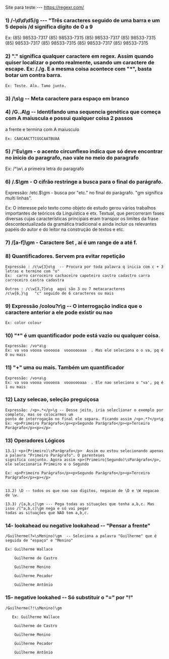Site para teste:---  https://regexr.com/

### 1)  /-\d\d\d5/g     --- "Três caracteres seguido de uma barra e um 5 depois  /d significa dígito de 0 a 9

Ex:
    (85) 98533-7317
    (85) 98533-7315
    (85) 98533-7317
    (85) 98533-7315
    (85) 98533-7317
    (85) 98533-7315
    (85) 98533-7317
    (85) 98533-7315


### 2) "." significa qualquer caractere em regex. Assim quando quiser localizar o ponto realmente, usando um caractere de escape.  Ex: /\./g. E a mesma coisa acontece com "*", basta botar um contra barra.

    Ex: Teste. Alo. Tamo junto.

### 3) /\s\g  -- Meta caractere para espaço em branco

### 4) /G..A\g -- Identifando uma sequencia genética que começa com A maiuscula e possui qualquer coisa 2 passos
a frente e termina com A maiusculo

    Ex: CAACAACTTCGGCAATBUAA

### 5) /^Eu\gm  - o acento circunflexo indica que só deve encontrar no inicio do paragrafo, nao vale no meio do paragrafo

Ex: /^\w\ a primeira letra do paragrafo

### 6) /\.$\gm   -  O cifrão restringe a busca para o final do parágrafo.

Expressão: /etc\.$\gm   - busca por "etc." no final do parágrafo. "gm significa multi linhas".

Ex: O interesse pelo texto como objeto de estudo gerou vários trabalhos importantes 
de teóricos da Linguística e etx. Textual, que percorreram fases diversas cujas características
principais eram transpor os limites da frase descontextualizada da gramática tradicional e ainda 
incluir os relevantes papéis do autor e do leitor na construção de textos e etc.


### 7) /[a-f]\gm  - Caractere Set , aí é um range de a até f.


### 8) Quantificadores. Servem pra evitar repetição
 
    Expressão : /c\w{3}o\g  -- Procura por toda palavra q inicia com c + 3 letras e termine com "o"
    Ex:  carro carroceiro cachaceiro capoteiro castro cadastro carra carroceiro castra cadastra

    Outros : /c\w{3,7}o\g  aqui são 3 ou 7 metacaracteres
    /c\w{6,}\g   "c" seguido de 6 caracteres ou mais

### 9) Expressão  /colou?r\g  -- O interrogação indica que o caractere anterior a ele pode existir ou nao
    Ex: color colour


### 10) "*" é um quantificador pode está vazio ou qualquer coisa. 
    Expressão: /vo*a\g
    Ex: va voa voooa voooooa  vooooooaaa  . Mas ele seleciona o o va, pq é 0 ou mais

### 11) "+" uma ou mais. Também um quantificador
    Expressão: /vo+a\g
    Ex: va voa voooa voooooa  vooooooaaa  . Ele nao seleciona o "va', pq é 1 ou mais


### 12) Lazy selecao, seleção preguiçosa
    Expressão: /<p>.*</p>\g -- Desse jeito, iria seleclionar o exemplo por completo, mas se colocarmos um
    ponto de interrogação no final ele separa. Ficando assim /<p>.*?</p>\g
    Ex: <p>Primeiro Parágrafo</p><p>Segundo Parágrafo</p><p>Terceiro Parágrafo</p><p></p>


### 13) Operadores Lógicos

    13.1) <p>(Primeiro)\sParágrafo</p>  Assim eu estou selecionando apenas a palavra "Primeiro Parágrafo". O parenteses
    significa conjunto. Agora assim <p>(Primeiro|Segundo)\sParágrafo</p>, ele selecionaria Primeiro e o Segundo

    Ex: <p>Primeiro Parágrafo</p><p>Segundo Parágrafo</p><p>Terceiro Parágrafo</p><p></p>


    13.2) \D -- todos os que nao sao digitos, negacao de \D e \W negacao de \w.

    13.3) /[a,b,c]\gm --- Pega todas as situações que tenha a,b,c. Mas isso /[^a,b,c]\gm nega e só vai pegar
    todas as situações que NAO tem a,b,c.


### 14- lookahead ou negative lookahead  -- "Pensar a frente"
    /Guilherme(?=\sMenino)\gm  -- Seleciona a palavra "Guilherme" que é seguida de "espaço" e "Menino"

    Ex: Guilherme Wallace

        Guilherme de Castro

        Guilherme Menino

        Guilherme Pecador

        Guilherme Antônio

### 15- negative lookahed -- Só substituir o "=" por "!"
    /Guilherme(?!\sMenino)\gm

       Ex: Guilherme Wallace

        Guilherme de Castro

        Guilherme Menino

        Guilherme Pecador

        Guilherme Antônio



